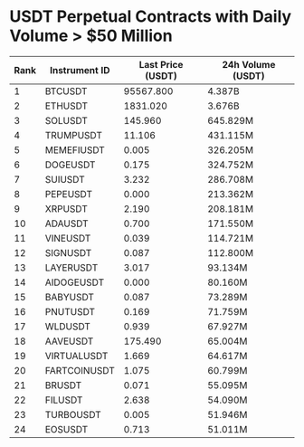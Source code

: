 # USDT Perpetual Contracts with Daily Volume > $50 Million

| Rank | Instrument ID | Last Price (USDT) | 24h Volume (USDT) |
|------|---------------|-------------------|-------------------|
| 1 | BTCUSDT | 95567.800 | 4.387B |
| 2 | ETHUSDT | 1831.020 | 3.676B |
| 3 | SOLUSDT | 145.960 | 645.829M |
| 4 | TRUMPUSDT | 11.106 | 431.115M |
| 5 | MEMEFIUSDT | 0.005 | 326.205M |
| 6 | DOGEUSDT | 0.175 | 324.752M |
| 7 | SUIUSDT | 3.232 | 286.708M |
| 8 | PEPEUSDT | 0.000 | 213.362M |
| 9 | XRPUSDT | 2.190 | 208.181M |
| 10 | ADAUSDT | 0.700 | 171.550M |
| 11 | VINEUSDT | 0.039 | 114.721M |
| 12 | SIGNUSDT | 0.087 | 112.800M |
| 13 | LAYERUSDT | 3.017 | 93.134M |
| 14 | AIDOGEUSDT | 0.000 | 80.160M |
| 15 | BABYUSDT | 0.087 | 73.289M |
| 16 | PNUTUSDT | 0.169 | 71.759M |
| 17 | WLDUSDT | 0.939 | 67.927M |
| 18 | AAVEUSDT | 175.490 | 65.004M |
| 19 | VIRTUALUSDT | 1.669 | 64.617M |
| 20 | FARTCOINUSDT | 1.075 | 60.799M |
| 21 | BRUSDT | 0.071 | 55.095M |
| 22 | FILUSDT | 2.638 | 54.090M |
| 23 | TURBOUSDT | 0.005 | 51.946M |
| 24 | EOSUSDT | 0.713 | 51.011M |
